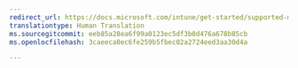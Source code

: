 ```yaml
---
redirect_url: https://docs.microsoft.com/intune/get-started/supported-mobile-devices-and-computers#intune-supported-web-browsers
translationtype: Human Translation
ms.sourcegitcommit: eeb85a28ea6f99a0123ec5df3b0d476a678b85cb
ms.openlocfilehash: 3caeeca0ec6fe259b5fbec02a2724eed3aa30d4a

---
```




<!--HONumber=Dec16_HO2-->


